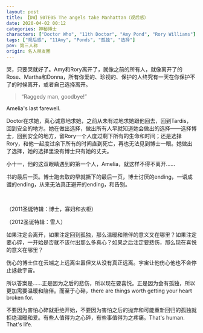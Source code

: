 ```yaml
---
layout: post
title: 【DW】S07E05 The angels take Manhattan（观后感）
date: 2020-04-02 00:12
categories: 神秘博士
characters: ["Doctor Who", "11th Doctor", "Amy Pond", "Rory Williams"]
tags: ["观后感", "11Amy", "Ponds", "孤独", "选择"]
pov: 第三人称
origin: 名人朋友圈
---
```


哭，只要哭就好了。Amy和Rory离开了，就像之前的所有人，就像离开了的Rose、Martha和Donna，所有你爱的、珍视的、保护的人终究有一天在你保护不了的时候离开，或者自己选择离开。

> “Raggedy man, goodbye!”

Amelia's last farewell.

Doctor在求她，真心诚意地求她，之前从未有过地求她跟他回去，回到Tardis，回到安全的地方。她在做出选择，做出所有人早就知道她会做出的选择——选择博士，回到安全的地方，留Rory一个人度过剩下所有的生命和时间；还是选择Rory，和他一起度过余下所有的时间直到死亡，再也无法见到博士一眼。她做出了选择，她的选择里没有博士只有她的丈夫。

小十一，他的这双眼睛遇到的第一个人，Amelia，就这样不得不离开……

书的最后一页。博士跑去取的早就撕下的最后一页，博士讨厌的ending，一语成谶的ending，从来无法真正避开的ending，和告别。

<br>

（2011圣诞特辑：博士，寡妇和衣柜）

（2012圣诞特辑：雪人）

如果注定会离开，如果注定回到孤独，那么温暖和陪伴的意义又在哪里？如果注定要心碎，一开始是否就不该付出那么多真心？如果之后注定要悲伤，那么现在喜悦的意义在哪里？

伤心的博士住在云端之上远离尘嚣但又从没有真正远离。宇宙让他伤心他也不会停止拯救宇宙。

所以答案是……正是因为之后的悲伤，所以现在要喜悦。正是因为会有孤独，所以更加需要温暖和陪伴。而至于心碎，there are things worth getting your heart broken for.

不要因为害怕心碎就拒绝开始，不要因为害怕之后的抛弃和可能重新回归的孤独就拒绝温暖和爱。有些人值得为之心碎，有些事值得为之疼痛。That's human. That's life.
